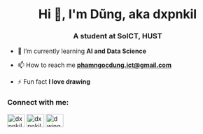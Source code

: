 <h1 align="center">Hi 👋, I'm Dũng, aka dxpnkil</h1>
<h3 align="center">A student at SoICT, HUST</h3>

- 🌱 I’m currently learning **AI and Data Science**

- 📫 How to reach me **phamngocdung.ict@gmail.com**

- ⚡ Fun fact **I love drawing**

<h3 align="left">Connect with me:</h3>
<p align="left">
<a href="https://twitter.com/dxpnkil" target="blank"><img align="center" src="https://raw.githubusercontent.com/rahuldkjain/github-profile-readme-generator/master/src/images/icons/Social/twitter.svg" alt="dxpnkil" height="30" width="40" /></a>
<a href="https://linkedin.com/in/dxpnkil" target="blank"><img align="center" src="https://raw.githubusercontent.com/rahuldkjain/github-profile-readme-generator/master/src/images/icons/Social/linked-in-alt.svg" alt="dxpnkil" height="30" width="40" /></a>
<a href="https://instagram.com/dwingardium" target="blank"><img align="center" src="https://raw.githubusercontent.com/rahuldkjain/github-profile-readme-generator/master/src/images/icons/Social/instagram.svg" alt="dwingardium" height="30" width="40" /></a>
</p>

